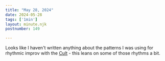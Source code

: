 ```yaml
---
title: "May 28, 2024"
date: 2024-05-28
tags: ['1min']
layout: minute.njk
postnumber: 149

---
```


Looks like I haven't written anything about the patterns I was using for rhythmic improv with the [Cult](https://theguitarcult.com) - this leans on some of those rhythms a bit.  




